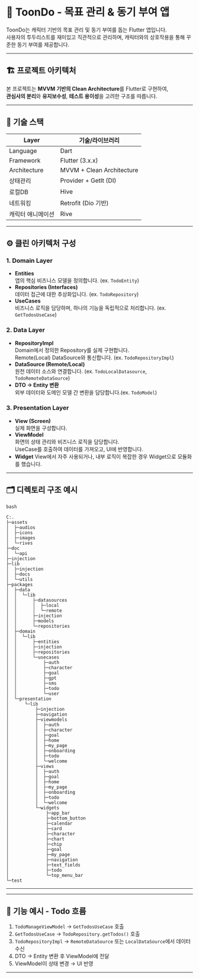 # 🎨 ToonDo - 목표 관리 & 동기 부여 앱

ToonDo는 캐릭터 기반의 목표 관리 및 동기 부여를 돕는 Flutter 앱입니다.  
사용자의 투두리스트를 재미있고 직관적으로 관리하며, 캐릭터와의 상호작용을 통해 꾸준한 동기 부여를 제공합니다.

---

## 🏗️ 프로젝트 아키텍처

본 프로젝트는 **MVVM 기반의 Clean Architecture**를 Flutter로 구현하여,  
**관심사의 분리**와 **유지보수성**, **테스트 용이성**을 고려한 구조를 따릅니다.


---

## 🔨 기술 스택

| Layer           | 기술/라이브러리          |
|-----------------|---------------------------|
| Language        | Dart                      |
| Framework       | Flutter (3.x.x)           |
| Architecture    | MVVM + Clean Architecture |
| 상태관리          | Provider + GetIt (DI)     |
| 로컬DB          | Hive                      |
| 네트워킹        | Retrofit (Dio 기반) <TODO>   |
| 캐릭터 애니메이션 | Rive             |

---

## ⚙️ 클린 아키텍처 구성

### 1. Domain Layer
- **Entities**  
  앱의 핵심 비즈니스 모델을 정의합니다. (ex. `TodoEntity`)
- **Repositories (Interfaces)**  
  데이터 접근에 대한 추상화입니다. (ex. `TodoRepository`)
- **UseCases**  
  비즈니스 로직을 담당하며, 하나의 기능을 독립적으로 처리합니다. (ex. `GetTodosUseCase`)

### 2. Data Layer
- **RepositoryImpl**  
  Domain에서 정의한 Repository를 실제 구현합니다.  
  Remote(Local) DataSource와 통신합니다.
  (ex. `TodoRepositoryImpl`)
- **DataSource (Remote/Local)**  
  원천 데이터 소스와 연결합니다. (ex. `TodoLocalDatasource`, `TodoRemoteDataSource`)
- **DTO → Entity 변환**  
  외부 데이터와 도메인 모델 간 변환을 담당합니다.(ex. `TodoModel`)

### 3. Presentation Layer
- **View (Screen)**  
  실제 화면을 구성합니다.
- **ViewModel**  
  화면의 상태 관리와 비즈니스 로직을 담당합니다.  
  UseCase를 호출하여 데이터를 가져오고, UI에 반영합니다.
- **Widget**
  View에서 자주 사용되거나, 내부 로직이 복잡한 경우 Widget으로 모듈화를 했습니다.
---

## 🗂️ 디렉토리 구조 예시

~~~
bash

C:.
├─assets
│  ├─audios
│  ├─icons
│  ├─images
│  └─rives
├─doc
│  └─api
├─injection
├─lib
│  ├─injection
│  ├─docs
│  └─utils
├─packages
│  ├─data
│  │  └─lib
│  │      ├─datasources
│  │      │  ├─local
│  │      │  └─remote
│  │      ├─injection
│  │      ├─models
│  │      └─repositories
│  ├─domain
│  │  └─lib
│  │      ├─entities
│  │      ├─injection
│  │      ├─repositories
│  │      └─usecases
│  │          ├─auth
│  │          ├─character
│  │          ├─goal
│  │          ├─gpt
│  │          ├─sms
│  │          ├─todo
│  │          └─user
│  └─presentation
│      └─lib
│          ├─injection
│          ├─navigation
│          ├─viewmodels
│          │  ├─auth
│          │  ├─character
│          │  ├─goal
│          │  ├─home
│          │  ├─my_page
│          │  ├─onboarding
│          │  ├─todo
│          │  └─welcome
│          ├─views
│          │  ├─auth
│          │  ├─goal
│          │  ├─home
│          │  ├─my_page
│          │  ├─onboarding
│          │  ├─todo
│          │  └─welcome
│          └─widgets
│              ├─app_bar
│              ├─bottom_button
│              ├─calendar
│              ├─card
│              ├─character
│              ├─chart
│              ├─chip
│              ├─goal
│              ├─my_page
│              ├─navigation
│              ├─text_fields
│              ├─todo
│              └─top_menu_bar
└─test
~~~

---

---

## 📝 기능 예시 - Todo 흐름

1. `TodoManageViewModel` → `GetTodosUseCase` 호출  
2. `GetTodosUseCase` → `TodoRepository.getTodos()` 호출  
3. `TodoRepositoryImpl` → `RemoteDataSource` 또는 `LocalDataSource`에서 데이터 수신  
4. DTO → Entity 변환 후 ViewModel에 전달  
5. ViewModel이 상태 변경 → UI 반영

---